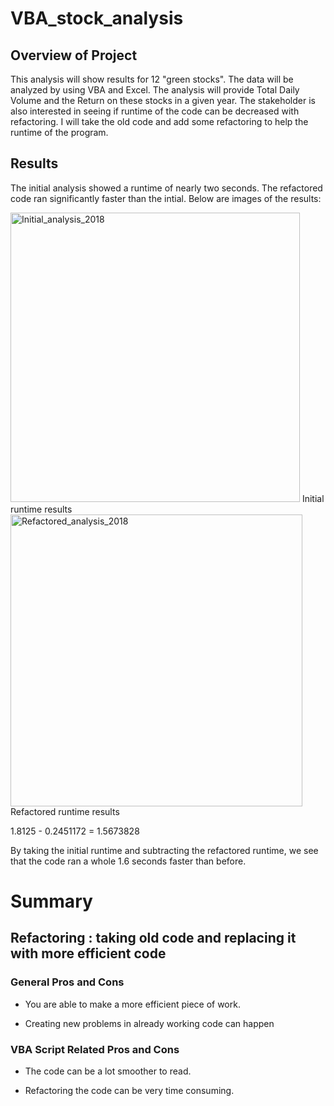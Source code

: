 # VBA_stock_analysis

## Overview of Project

This analysis will show results for 12 "green stocks". The data will be analyzed by using VBA and Excel. The analysis will provide Total Daily Volume and the Return on these stocks in a given year. The stakeholder is also interested in seeing if runtime of the code can be decreased with refactoring. I will take the old code and add some refactoring to help the runtime of the program. 


## Results

The initial analysis showed a runtime of nearly two seconds. The refactored code ran significantly faster than the intial. Below are images of the results:


<img width="463" alt="Initial_analysis_2018" src="https://user-images.githubusercontent.com/107652317/176989601-a274af5a-b423-428a-9ee1-cf6ebfed6cdc.png">
Initial runtime results

<img width="467" alt="Refactored_analysis_2018" src="https://user-images.githubusercontent.com/107652317/176989604-812cdf02-be2d-46dc-9312-11e1c56bbdb0.png">
Refactored runtime results


1.8125 - 0.2451172 = 1.5673828 

By taking the initial runtime and subtracting the refactored runtime, we see that the code ran a whole 1.6 seconds faster than before.

# Summary

## Refactoring : taking old code and replacing it with more efficient code 

### General Pros and Cons
* You are able to make a more efficient piece of work.

* Creating new problems in already working code can happen

### VBA Script Related Pros and Cons

* The code can be a lot smoother to read.

* Refactoring the code can be very time consuming.






